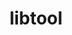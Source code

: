 ---
title: "libtool"
layout: cache
categories: [package, develop-2023-12-03]
meta: {"versions": ["2.4.7"], "compilers": ["apple-clang@=15.0.0", "cce@=15.0.1", "gcc@=10.3.0", "gcc@=11.1.0", "gcc@=11.3.0", "gcc@=11.4.0", "gcc@=12.3.0", "gcc@=7.3.1", "gcc@=7.5.0", "gcc@=9.4.0", "oneapi@=2023.2.0"], "oss": ["amzn2", "rhel8", "sle_hpc15", "ubuntu18.04", "ubuntu20.04", "ubuntu22.04", "ventura"], "platforms": ["darwin", "linux"], "targets": ["aarch64", "neoverse_n1", "neoverse_v1", "ppc64le", "x86_64_v3", "x86_64_v4", "zen4"], "stacks": ["aws-isc", "aws-isc-aarch64", "build_systems", "data-vis-sdk", "developer-tools", "e4s", "e4s-cray-rhel", "e4s-cray-sles", "e4s-neoverse_v1", "e4s-oneapi", "e4s-power", "e4s-rocm-external", "ml-darwin-aarch64-mps", "ml-linux-x86_64-cpu", "ml-linux-x86_64-cuda", "ml-linux-x86_64-rocm", "radiuss", "radiuss-aws", "radiuss-aws-aarch64", "root", "tutorial"], "num_specs": 15, "num_specs_by_stack": {"root": 15, "ml-darwin-aarch64-mps": 1, "radiuss-aws-aarch64": 2, "aws-isc-aarch64": 2, "radiuss-aws": 1, "aws-isc": 1, "e4s-cray-rhel": 1, "e4s-cray-sles": 1, "radiuss": 1, "build_systems": 1, "developer-tools": 1, "e4s-neoverse_v1": 1, "e4s-power": 1, "data-vis-sdk": 1, "e4s-rocm-external": 1, "e4s": 1, "e4s-oneapi": 1, "ml-linux-x86_64-rocm": 1, "ml-linux-x86_64-cuda": 1, "ml-linux-x86_64-cpu": 1, "tutorial": 2}}
spec_details: [{"hash": "qty22z6n6sfau4ykhvwv4jlybgdnggli", "compiler": "apple-clang@=15.0.0", "versions": ["2.4.7"], "os": "ventura", "platform": "darwin", "target": "aarch64", "variants": ["build_system=autotools"], "stacks": ["root", "ml-darwin-aarch64-mps"], "size": "-", "tarball": "https://binaries.spack.io/develop-2023-12-03/build_cache/darwin-ventura-aarch64/apple-clang-15.0.0/libtool-2.4.7/darwin-ventura-aarch64-apple-clang-15.0.0-libtool-2.4.7-qty22z6n6sfau4ykhvwv4jlybgdnggli.spack"}, {"hash": "ib6wl5em3xpruuekkaukuzwyq3oddmzq", "compiler": "gcc@=7.3.1", "versions": ["2.4.7"], "os": "amzn2", "platform": "linux", "target": "aarch64", "variants": ["build_system=autotools"], "stacks": ["radiuss-aws-aarch64", "root", "aws-isc-aarch64"], "size": "-", "tarball": "https://binaries.spack.io/develop-2023-12-03/build_cache/linux-amzn2-aarch64/gcc-7.3.1/libtool-2.4.7/linux-amzn2-aarch64-gcc-7.3.1-libtool-2.4.7-ib6wl5em3xpruuekkaukuzwyq3oddmzq.spack"}, {"hash": "qb7uywqaygtv2zvffyqcknzuryvoglvq", "compiler": "gcc@=7.3.1", "versions": ["2.4.7"], "os": "amzn2", "platform": "linux", "target": "neoverse_n1", "variants": ["build_system=autotools"], "stacks": ["radiuss-aws-aarch64", "root", "aws-isc-aarch64"], "size": "-", "tarball": "https://binaries.spack.io/develop-2023-12-03/build_cache/linux-amzn2-neoverse_n1/gcc-7.3.1/libtool-2.4.7/linux-amzn2-neoverse_n1-gcc-7.3.1-libtool-2.4.7-qb7uywqaygtv2zvffyqcknzuryvoglvq.spack"}, {"hash": "2mtflblcajbxnxajdxizm7d3ifnppkpm", "compiler": "gcc@=7.3.1", "versions": ["2.4.7"], "os": "amzn2", "platform": "linux", "target": "x86_64_v3", "variants": ["build_system=autotools"], "stacks": ["radiuss-aws", "aws-isc", "root"], "size": "-", "tarball": "https://binaries.spack.io/develop-2023-12-03/build_cache/linux-amzn2-x86_64_v3/gcc-7.3.1/libtool-2.4.7/linux-amzn2-x86_64_v3-gcc-7.3.1-libtool-2.4.7-2mtflblcajbxnxajdxizm7d3ifnppkpm.spack"}, {"hash": "u2rzvdddsmk52obbj5zptuyexepyp4u2", "compiler": "cce@=15.0.1", "versions": ["2.4.7"], "os": "rhel8", "platform": "linux", "target": "zen4", "variants": ["build_system=autotools"], "stacks": ["root", "e4s-cray-rhel"], "size": "-", "tarball": "https://binaries.spack.io/develop-2023-12-03/build_cache/linux-rhel8-zen4/cce-15.0.1/libtool-2.4.7/linux-rhel8-zen4-cce-15.0.1-libtool-2.4.7-u2rzvdddsmk52obbj5zptuyexepyp4u2.spack"}, {"hash": "bqqe5yf574fegvw6bagem6okebog7lgq", "compiler": "gcc@=10.3.0", "versions": ["2.4.7"], "os": "sle_hpc15", "platform": "linux", "target": "x86_64_v4", "variants": ["build_system=autotools"], "stacks": ["root", "e4s-cray-sles"], "size": "-", "tarball": "https://binaries.spack.io/develop-2023-12-03/build_cache/linux-sle_hpc15-x86_64_v4/gcc-10.3.0/libtool-2.4.7/linux-sle_hpc15-x86_64_v4-gcc-10.3.0-libtool-2.4.7-bqqe5yf574fegvw6bagem6okebog7lgq.spack"}, {"hash": "ipgd2ligwv42cbhs6gej5ioalth2vpur", "compiler": "gcc@=7.5.0", "versions": ["2.4.7"], "os": "ubuntu18.04", "platform": "linux", "target": "x86_64_v3", "variants": ["build_system=autotools"], "stacks": ["radiuss", "build_systems", "root", "developer-tools"], "size": "-", "tarball": "https://binaries.spack.io/develop-2023-12-03/build_cache/linux-ubuntu18.04-x86_64_v3/gcc-7.5.0/libtool-2.4.7/linux-ubuntu18.04-x86_64_v3-gcc-7.5.0-libtool-2.4.7-ipgd2ligwv42cbhs6gej5ioalth2vpur.spack"}, {"hash": "645sva7pnvibexq6aab5votomaba4zmh", "compiler": "gcc@=11.4.0", "versions": ["2.4.7"], "os": "ubuntu20.04", "platform": "linux", "target": "neoverse_v1", "variants": ["build_system=autotools"], "stacks": ["e4s-neoverse_v1", "root"], "size": "-", "tarball": "https://binaries.spack.io/develop-2023-12-03/build_cache/linux-ubuntu20.04-neoverse_v1/gcc-11.4.0/libtool-2.4.7/linux-ubuntu20.04-neoverse_v1-gcc-11.4.0-libtool-2.4.7-645sva7pnvibexq6aab5votomaba4zmh.spack"}, {"hash": "l7kwq325ka5hujlcdodhvf2oj5idf5t7", "compiler": "gcc@=9.4.0", "versions": ["2.4.7"], "os": "ubuntu20.04", "platform": "linux", "target": "ppc64le", "variants": ["build_system=autotools"], "stacks": ["root", "e4s-power"], "size": "-", "tarball": "https://binaries.spack.io/develop-2023-12-03/build_cache/linux-ubuntu20.04-ppc64le/gcc-9.4.0/libtool-2.4.7/linux-ubuntu20.04-ppc64le-gcc-9.4.0-libtool-2.4.7-l7kwq325ka5hujlcdodhvf2oj5idf5t7.spack"}, {"hash": "aptonjmclarlzw7lxa5pq27yi53won7g", "compiler": "gcc@=11.1.0", "versions": ["2.4.7"], "os": "ubuntu20.04", "platform": "linux", "target": "x86_64_v3", "variants": ["build_system=autotools"], "stacks": ["root", "data-vis-sdk"], "size": "-", "tarball": "https://binaries.spack.io/develop-2023-12-03/build_cache/linux-ubuntu20.04-x86_64_v3/gcc-11.1.0/libtool-2.4.7/linux-ubuntu20.04-x86_64_v3-gcc-11.1.0-libtool-2.4.7-aptonjmclarlzw7lxa5pq27yi53won7g.spack"}, {"hash": "hqsceqll66dpp7l6g4i75v4wvdxbgbct", "compiler": "gcc@=11.4.0", "versions": ["2.4.7"], "os": "ubuntu20.04", "platform": "linux", "target": "x86_64_v3", "variants": ["build_system=autotools"], "stacks": ["root", "e4s-rocm-external", "e4s"], "size": "-", "tarball": "https://binaries.spack.io/develop-2023-12-03/build_cache/linux-ubuntu20.04-x86_64_v3/gcc-11.4.0/libtool-2.4.7/linux-ubuntu20.04-x86_64_v3-gcc-11.4.0-libtool-2.4.7-hqsceqll66dpp7l6g4i75v4wvdxbgbct.spack"}, {"hash": "rfrl2uukums5d2mt6srgh5pspo6plsur", "compiler": "oneapi@=2023.2.0", "versions": ["2.4.7"], "os": "ubuntu20.04", "platform": "linux", "target": "x86_64_v3", "variants": ["build_system=autotools"], "stacks": ["root", "e4s-oneapi"], "size": "-", "tarball": "https://binaries.spack.io/develop-2023-12-03/build_cache/linux-ubuntu20.04-x86_64_v3/oneapi-2023.2.0/libtool-2.4.7/linux-ubuntu20.04-x86_64_v3-oneapi-2023.2.0-libtool-2.4.7-rfrl2uukums5d2mt6srgh5pspo6plsur.spack"}, {"hash": "q2mf2rxubsnvowij35la44u66lbg4kgk", "compiler": "gcc@=11.3.0", "versions": ["2.4.7"], "os": "ubuntu22.04", "platform": "linux", "target": "x86_64_v3", "variants": ["build_system=autotools"], "stacks": ["root", "ml-linux-x86_64-rocm", "ml-linux-x86_64-cuda", "ml-linux-x86_64-cpu"], "size": "-", "tarball": "https://binaries.spack.io/develop-2023-12-03/build_cache/linux-ubuntu22.04-x86_64_v3/gcc-11.3.0/libtool-2.4.7/linux-ubuntu22.04-x86_64_v3-gcc-11.3.0-libtool-2.4.7-q2mf2rxubsnvowij35la44u66lbg4kgk.spack"}, {"hash": "nsxujefsd6rminozxrbw2nrkxxpctksy", "compiler": "gcc@=11.4.0", "versions": ["2.4.7"], "os": "ubuntu22.04", "platform": "linux", "target": "x86_64_v3", "variants": ["build_system=autotools"], "stacks": ["root", "tutorial"], "size": "-", "tarball": "https://binaries.spack.io/develop-2023-12-03/build_cache/linux-ubuntu22.04-x86_64_v3/gcc-11.4.0/libtool-2.4.7/linux-ubuntu22.04-x86_64_v3-gcc-11.4.0-libtool-2.4.7-nsxujefsd6rminozxrbw2nrkxxpctksy.spack"}, {"hash": "ii2fguxn7dinvm5celdmxlkyb5wgxrdp", "compiler": "gcc@=12.3.0", "versions": ["2.4.7"], "os": "ubuntu22.04", "platform": "linux", "target": "x86_64_v3", "variants": ["build_system=autotools"], "stacks": ["root", "tutorial"], "size": "-", "tarball": "https://binaries.spack.io/develop-2023-12-03/build_cache/linux-ubuntu22.04-x86_64_v3/gcc-12.3.0/libtool-2.4.7/linux-ubuntu22.04-x86_64_v3-gcc-12.3.0-libtool-2.4.7-ii2fguxn7dinvm5celdmxlkyb5wgxrdp.spack"}]
---